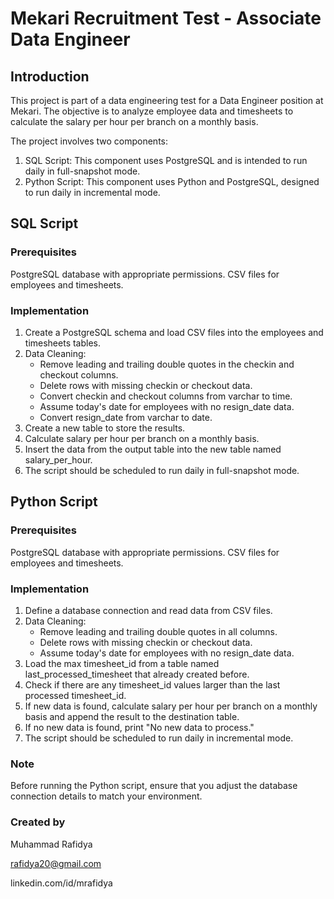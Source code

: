# Mekari Recruitment Test - Associate Data Engineer
## Introduction
This project is part of a data engineering test for a Data Engineer position at Mekari. The objective is to analyze employee data and timesheets to calculate the salary per hour per branch on a monthly basis.

The project involves two components:

1. SQL Script: This component uses PostgreSQL and is intended to run daily in full-snapshot mode.
2. Python Script: This component uses Python and PostgreSQL, designed to run daily in incremental mode.

## SQL Script
### Prerequisites
PostgreSQL database with appropriate permissions.
CSV files for employees and timesheets.
### Implementation
1. Create a PostgreSQL schema and load CSV files into the employees and timesheets tables.
2. Data Cleaning:
    - Remove leading and trailing double quotes in the checkin and checkout columns.
    - Delete rows with missing checkin or checkout data.
    - Convert checkin and checkout columns from varchar to time.
    - Assume today's date for employees with no resign_date data.
    - Convert resign_date from varchar to date.
3. Create a new table to store the results.
4. Calculate salary per hour per branch on a monthly basis.
5. Insert the data from the output table into the new table named salary_per_hour.
6. The script should be scheduled to run daily in full-snapshot mode.

## Python Script
### Prerequisites
PostgreSQL database with appropriate permissions.
CSV files for employees and timesheets.
### Implementation
1. Define a database connection and read data from CSV files.
2. Data Cleaning:
    - Remove leading and trailing double quotes in all columns.
    - Delete rows with missing checkin or checkout data.
    - Assume today's date for employees with no resign_date data.
3. Load the max timesheet_id from a table named last_processed_timesheet that already created before.
4. Check if there are any timesheet_id values larger than the last processed timesheet_id.
5. If new data is found, calculate salary per hour per branch on a monthly basis and append the result to the destination table.
6. If no new data is found, print "No new data to process."
7. The script should be scheduled to run daily in incremental mode.
### Note
Before running the Python script, ensure that you adjust the database connection details to match your environment.

### Created by
Muhammad Rafidya

rafidya20@gmail.com

linkedin.com/id/mrafidya

